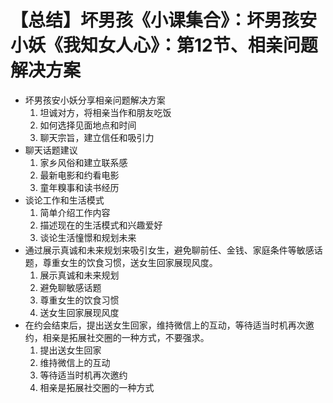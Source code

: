 # 【总结】坏男孩《小课集合》：坏男孩安小妖《我知女人心》：第12节、相亲问题解决方案

-   坏男孩安小妖分享相亲问题解决方案
    1.  坦诚对方，将相亲当作和朋友吃饭
    2.  如何选择见面地点和时间
    3.  聊天宗旨，建立信任和吸引力
-   聊天话题建议
    1.  家乡风俗和建立联系感
    2.  最新电影和约看电影
    3.  童年糗事和读书经历
-   谈论工作和生活模式
    1.  简单介绍工作内容
    2.  描述现在的生活模式和兴趣爱好
    3.  谈论生活憧憬和规划未来
-   通过展示真诚和未来规划来吸引女生，避免聊前任、金钱、家庭条件等敏感话题，尊重女生的饮食习惯，送女生回家展现风度。
    1.  展示真诚和未来规划
    2.  避免聊敏感话题
    3.  尊重女生的饮食习惯
    4.  送女生回家展现风度
-   在约会结束后，提出送女生回家，维持微信上的互动，等待适当时机再次邀约，相亲是拓展社交圈的一种方式，不要强求。
    1.  提出送女生回家
    2.  维持微信上的互动
    3.  等待适当时机再次邀约
    4.  相亲是拓展社交圈的一种方式